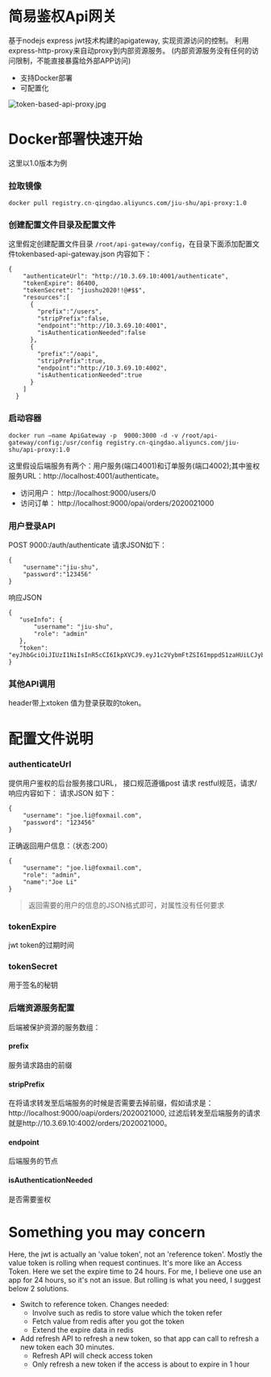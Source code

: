 # 简易鉴权Api网关
基于nodejs  express jwt技术构建的apigateway, 实现资源访问的控制。 利用express-http-proxy来自动proxy到内部资源服务。 (内部资源服务没有任何的访问限制，不能直接暴露给外部APP访问)

- 支持Docker部署
- 可配置化

![token-based-api-proxy.jpg](http://tech.jiu-shu.com/Nodejs-Technologies/token-based-api-proxy.jpg)


# Docker部署快速开始
这里以1.0版本为例
### 拉取镜像
```
docker pull registry.cn-qingdao.aliyuncs.com/jiu-shu/api-proxy:1.0
```
### 创建配置文件目录及配置文件
这里假定创建配置文件目录 `/root/api-gateway/config`，在目录下面添加配置文件tokenbased-api-gateway.json 内容如下：
```
{
    "authenticateUrl": "http://10.3.69.10:4001/authenticate",
    "tokenExpire": 86400, 
    "tokenSecret": "jiushu2020!!@#$$", 
    "resources":[
      {
        "prefix":"/users",
        "stripPrefix":false,
        "endpoint":"http://10.3.69.10:4001",
        "isAuthenticationNeeded":false
      },
      {
        "prefix":"/oapi",
        "stripPrefix":true,
        "endpoint":"http://10.3.69.10:4002",
        "isAuthenticationNeeded":true
      }
    ]
  }
```
### 启动容器
```
docker run —name ApiGateway -p  9000:3000 -d -v /root/api-gateway/config:/usr/config registry.cn-qingdao.aliyuncs.com/jiu-shu/api-proxy:1.0 
```
这里假设后端服务有两个：用户服务(端口4001)和订单服务(端口4002);其中鉴权服务URL：http://localhost:4001/authenticate。  
 - 访问用户： http://localhost:9000/users/0 
 - 访问订单： http://localhost:9000/opai/orders/2020021000

### 用户登录API
POST 9000:/auth/authenticate 请求JSON如下：
```
{
	"username":"jiu-shu",
	"password":"123456"
}
```
响应JSON
 ```
 {
    "useInfo": {
        "username": "jiu-shu",
        "role": "admin"
    },
    "token": "eyJhbGciOiJIUzI1NiIsInR5cCI6IkpXVCJ9.eyJ1c2VybmFtZSI6ImppdS1zaHUiLCJyb2xlIjoiYWRtaW4iLCJpYXQiOjE1ODE2NTE3NzQsImV4cCI6MTU4MTczODE3NH0.weNpFy9M7BbuzKmQBW0Z4QyFi1itFz26GgURJhPNtI4"
}
 ```
### 其他API调用
header带上xtoken 值为登录获取的token。
# 配置文件说明
### authenticateUrl
提供用户鉴权的后台服务接口URL， 接口规范遵循post 请求 restful规范，请求/响应内容如下：
请求JSON 如下：
```
{
    "username": "joe.li@foxmail.com",
    "password": "123456"
}
 ```
正确返回用户信息：（状态:200）

```
{
    "username": "joe.li@foxmail.com",
    "role": "admin",
	"name":"Joe Li"
}
```
> 返回需要的用户的信息的JSON格式即可，对属性没有任何要求

### tokenExpire
jwt token的过期时间

### tokenSecret
用于签名的秘钥

### 后端资源服务配置
后端被保护资源的服务数组：
#### prefix
服务请求路由的前缀
#### stripPrefix
在将请求转发至后端服务的时候是否需要去掉前缀，假如请求是：http://localhost:9000/oapi/orders/2020021000, 过滤后转发至后端服务的请求就是http://10.3.69.10:4002/orders/2020021000。 
#### endpoint
后端服务的节点
#### isAuthenticationNeeded
是否需要鉴权




# Something you may concern
Here, the jwt is actually an 'value token', not an 'reference token'. Mostly the value token is rolling when request continues. It's more like an 
Access Token. Here we set the expire time to 24 hours. For me, I believe one use an app for 24 hours, so it's not an issue. But rolling is what you need, I suggest below 2 solutions.
 -  Switch to reference token. Changes needed:
    -  Involve such as redis to store value which the token refer
    -  Fetch value from redis after you got the token 
    -  Extend the expire data in redis
 -  Add refresh API to refresh a new token, so that app can call to refresh a new token each 30 minutes.
    -  Refresh API will check access token
    -  Only refresh a new token if the access is about to expire in 1 hour